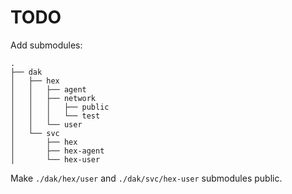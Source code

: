 # TODO

Add submodules:
```
.
├── dak
│   ├── hex
│   │   ├── agent
│   │   ├── network
│   │   │   ├── public
│   │   │   └── test
│   │   └── user
│   └── svc
│       ├── hex
│       ├── hex-agent
│       └── hex-user
```
Make `./dak/hex/user` and `./dak/svc/hex-user` submodules public.
